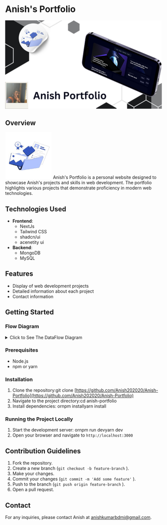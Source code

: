 # Anish's Portfolio
<img src="https://github.com/Anish202020/Web-Development-Data/blob/main/Banner/Banner-1/Anish%20Portfolio.png" alt="Portfolio-Thumbnail" border="0">

## Overview
<img src="https://github.com/Anish202020/Web-Development-Data/blob/main/Logos/Website%20Logos/d2ed844f2e3deb2772781a453c39bf83.jpg" width="150" height="150"/>
Anish's Portfolio is a personal website designed to showcase Anish's projects and skills in web development. The portfolio highlights various projects that demonstrate proficiency in modern web technologies.

## Technologies Used
- **Frontend**:
    - NextJs
    - Tailwind CSS
    - shadcn/ui
    - acenetity ui
- **Backend**:
    - MongoDB
    - MySQL
## Features
- Display of web development projects
- Detailed information about each project
- Contact information
## Getting Started
### Flow Diagram
<details>
  <summary>Click to See The DataFlow Diagram</summary>
<img src="https://github.com/Anish202020/Web-Development-Data/blob/main/Dataflow/portfolio.png"/>

The Above is the Dataflow Diagram of Anish's Portfolio
</details>

### Prerequisites
- Node.js
- npm or yarn
### Installation
1. Clone the repository:git clone [https://github.com/Anish202020/Anish-Portfolio](https://github.com/Anish202020/Anish-Portfolio)
2. Navigate to the project directory:cd anish-portfolio
3. Install dependencies: ornpm installyarn install
### Running the Project Locally
1. Start the development server: ornpm run devyarn dev
2. Open your browser and navigate to `http://localhost:3000` 
## Contribution Guidelines
1. Fork the repository.
2. Create a new branch (`git checkout -b feature-branch` ).
3. Make your changes.
4. Commit your changes (`git commit -m 'Add some feature'` ).
5. Push to the branch (`git push origin feature-branch` ).
6. Open a pull request.
## Contact
For any inquiries, please contact Anish at [﻿anishkumarbdmi@gmail.com](mailto:anishkumarbdmi@gmail.com).



